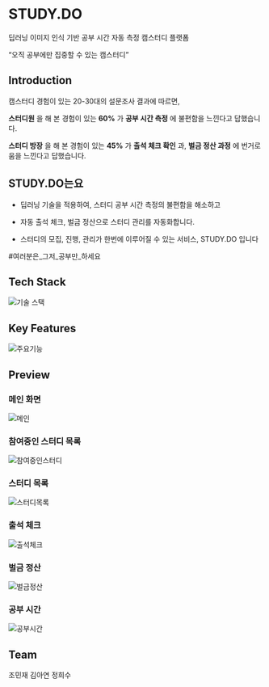# STUDY.DO
딥러닝 이미지 인식 기반 공부 시간 자동 측정 캠스터디 플랫폼

 “오직 공부에만 집중할 수 있는 캠스터디”


## Introduction

캠스터디 경험이 있는 20-30대의 설문조사 결과에 따르면,

 **스터디원** 을 해 본 경험이 있는 **60%** 가 **공부 시간 측정** 에 불편함을 느낀다고 답했습니다.

**스터디 방장** 을 해 본 경험이 있는  **45%** 가 **출석 체크 확인** 과, **벌금 정산 과정** 에 번거로움을 느낀다고 답했습니다.

## STUDY.DO는요

- 딥러닝 기술을 적용하여, 스터디 공부 시간 측정의 불편함을 해소하고
- 자동 출석 체크, 벌금 정산으로 스터디 관리를 자동화합니다.

- 스터디의 모집, 진행, 관리가 한번에 이루어질 수 있는 서비스,  STUDY.DO 입니다

#여러분은_그저_공부만_하세요

## Tech Stack
![기술 스택](https://user-images.githubusercontent.com/76865900/169923095-516b5d64-da0c-47d3-97bf-5b2f5c1c80ea.png)

## Key Features
![주요기능](https://user-images.githubusercontent.com/77188666/169919644-34689419-c86b-4768-b079-31038e5f3e04.JPG)



## Preview
### 메인 화면
![메인](https://user-images.githubusercontent.com/73633272/169926718-d9512c8f-84c6-4879-96c4-5b0a142149c5.gif)
### 참여중인 스터디 목록
![참여중인스터디](https://user-images.githubusercontent.com/73633272/169918525-c1924e4c-e594-4fff-8d1a-08a387d22a82.gif)
### 스터디 목록
![스터디목록](https://user-images.githubusercontent.com/73633272/169918312-541cfb4b-a477-49f8-ad1c-69128ed94fdc.gif)

### 출석 체크
![출석체크](https://user-images.githubusercontent.com/73633272/169918299-48471ebd-c6b5-4a8c-9205-7dbc57ec8d23.gif)
### 벌금 정산
![벌금정산](https://user-images.githubusercontent.com/73633272/169918317-03d45e48-1f77-4c38-aac8-ce7421e16bc0.gif)
### 공부 시간 
![공부시간](https://user-images.githubusercontent.com/73633272/169918326-065d1d4b-50ea-4389-9fa2-8daae48a0554.gif)

## Team

조민재
김아연
정희수
